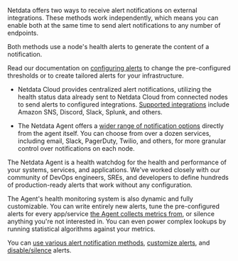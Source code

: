 

Netdata offers two ways to receive alert notifications on external integrations. These methods work independently, which means you can enable both at the same time to send alert notifications to any number of endpoints.

Both methods use a node's health alerts to generate the content of a notification.

Read our documentation on [configuring alerts](/docs/agent/src/health/reference) to change the pre-configured thresholds or to create tailored alerts for your infrastructure.

<!-- virtual links below, should not lead anywhere outside of the rendered Learn doc -->

- Netdata Cloud provides centralized alert notifications, utilizing the health status data already sent to Netdata Cloud from connected nodes to send alerts to configured integrations. [Supported integrations](/docs/agent/alerts-&-notifications/notifications/centralized-cloud-notifications) include Amazon SNS, Discord, Slack, Splunk, and others.

- The Netdata Agent offers a [wider range of notification options](/docs/agent/alerts-&-notifications/notifications/agent-dispatched-notifications) directly from the agent itself. You can choose from over a dozen services, including email, Slack, PagerDuty, Twilio, and others, for more granular control over notifications on each node.

The Netdata Agent is a health watchdog for the health and performance of your systems, services, and applications. We've worked closely with our community of DevOps engineers, SREs, and developers to define hundreds of production-ready alerts that work without any configuration.

The Agent's health monitoring system is also dynamic and fully customizable. You can write entirely new alerts, tune the pre-configured alerts for every app/service [the Agent collects metrics from](/docs/agent/src/collectors/collectors), or silence anything you're not interested in. You can even power complex lookups by running statistical algorithms against your metrics.

You can [use various alert notification methods](/docs/agent/alerts-and-notifications/notifications), [customize alerts](/docs/agent/src/health/reference), and [disable/silence](/docs/agent/src/health/reference#disable-or-silence-alerts) alerts.
